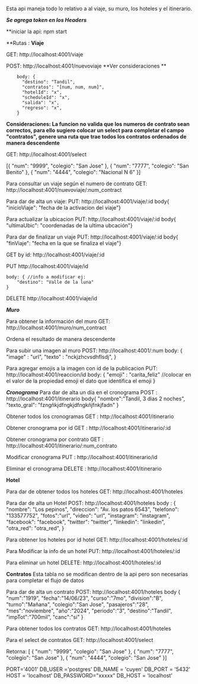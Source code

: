 Esta api maneja todo lo relativo a al viaje, su muro, los hoteles y el itinerario.

***Se agrega token en los Headers***


**iniciar la api: npm start


**Rutas :
**Viaje**

GET: http://localhost:4001/viaje


POST: http://localhost:4001/nuevoviaje   **Ver consideraciones **


        body: {  
          "destino": "Tandil",
          "contratos": "[num, num, num]",
          "hotelId": "x",
          "scheduleId": "x",
          "salida": "x",
          "regreso": "x",
        }
        
**Consideraciones: La funcion no valida que los numeros de contrato sean correctos, para ello sugiero colocar un select para completar el campo "contratos", genere una ruta que trae todos los contratos ordenados de manera descendente**

GET: http://localhost:4001/select

[{
    "num": "9999",
    "colegio": "San Jose"
  },
  {
    "num": "7777",
    "colegio": "San Benito"
  },
  {
    "num": "4444",
    "colegio": "Nacional N 6"
  }]


Para consultar un viaje según el numero de contrato
GET: http://localhost:4001/nuevoviaje/:num_contract


Para dar de alta un viaje:
PUT: http://localhost:4001/viaje/:id
      body{
          "inicioViaje": "fecha de la activacion del viaje"}


Para actualizar la ubicacion
PUT: http://localhost:4001/viaje/:id
      body{
          "ultimaUbic": "coordenadas de la ultima ubcación"}


Para dar de finalizar un viaje
PUT: http://localhost:4001/viaje/:id
      body{
          "finViaje": "fecha en la que se finaliza el viaje"}


GET by id: http://localhost:4001/viaje/:id


PUT http://localhost:4001/viaje/id

    body: { //info a modificar ej:
        "destino": "Valle de la luna"
    }

DELETE http://localhost:4001/viaje/id

***Muro***

Para obtener la información del muro
GET: http://localhost:4001/muro/num_contract

Ordena el resultado de manera descendente


Para subir una imagen al muro
POST: http://localhost:4001/:num
  body:
      {
        "image" : "url",
        "texto" : "nckjzhcvsdhflsdj",
      }
    

Para agregar emojis a la imagen con id de la publicacion
PUT: http://localhost:4001/reaccion/id
      body: {
              "emoji" : "carita_feliz"  //colocar en el valor de la propiedad emoji el dato que identifica el emoji
            }


***Cronograma***
Para dar de alta un día en el cronograma
POST : http://localhost:4001/itinerario
  body{
  "nombre":"Tandil, 3 dias 2 noches",
  "texto_gral": "fzngñkjdfngkjdfngkñjfnkjfadn"
}

Obtener todos los cronogramas
GET : http://localhost:4001/itinerario

Obtener cronograma por id
GET : http://localhost:4001/itinerario/:id

Obtener cronograma por contrato
GET : http://localhost:4001/itinerario/:num_contrato

Modificar cronograma
PUT : http://localhost:4001/itinerario/id

Eliminar el cronograma
DELETE : http://localhost:4001/itinerario


**Hotel**

Para dar de obtener todos los hoteles
GET: http://localhost:4001/hoteles

Para dar de alta un Hotel
POST: http://localhost:4001/hoteles
body : {
        "nombre": "Los pepinos",
        "direccion": "Av. los patos 6543",
        "telefono": "133577752",
        "fotos":"url",
        "video": "url",
        "instagram": "instagram",
        "facebook": "facebook",
        "twitter": "twitter",
        "linkedin": "linkedin",
        "otra_red": "otra_red",
      }

Para obtener los hoteles por id hotel
GET: http://localhost:4001/hoteles/:id

Para Modificar la info de un hotel
PUT: http://localhost:4001/hoteles/:id

Para eliminar un hotel
DELETE: http://localhost:4001/hoteles/:id

**Contratos**
Esta tabla no se modifican dentro de la api pero son necesarias para completar el flujo de datos

Para dar de alta un contrato
POST: http://localhost:4001/hoteles
body 
  {
  "num":"1919",
  "fecha":"14/06/23",
  "curso":"7mo",
  "division":"B",
  "turno":"Mañana",
  "colegio":"San Jose",
  "pasajeros":"28",
  "mes":"noviembre",
  "año":"2024",
  "periodo":"3",
  "destino":"Tandil",
  "impTot":"700mil",
  "canc":"si"
}

Para obtener todos los contratos
GET: http://localhost:4001/hoteles

Para el select de contratos
GET: http://localhost:4001/select

Retorna: [
  {
    "num": "9999",
    "colegio": "San Jose"
  },
  {
    "num": "7777",
    "colegio": "San Jose"
  },
  {
    "num": "4444",
    "colegio": "San Jose"
  }]


PORT='4001'
DB_USER ='postgres'
DB_NAME = 'cuyen'
DB_PORT = '5432'
HOST = 'localhost'
DB_PASSWORD="xxxxx"
DB_HOST = 'localhost'

